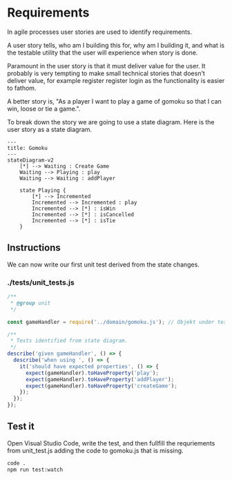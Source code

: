 # Requirements

In agile processes user stories are used to identify requirements.

A user story tells, who am I building this for, why am I building it, and what is the testable utility that the user will experience when story is done.

Paramount in the user story is that it must deliver value for the user. It probably is very tempting to make small technical stories that doesn't deliver value, for example register register login  as the functionality is easier to fathom.

A better story is, "As a player I want to play a game of gomoku so that I can win, loose or tie a game.".

To break down the story we are going to use a state diagram. Here is the user story as a state diagram.

```mermaid
---
title: Gomoku
---
stateDiagram-v2
    [*] --> Waiting : Create Game
    Waiting --> Playing : play
    Waiting --> Waiting : addPlayer

    state Playing {
        [*] --> Incremented
        Incremented --> Incremented : play
        Incremented --> [*] : isWin
        Incremented --> [*] : isCancelled
        Incremented --> [*] : isTie
    }
```

## Instructions

We can now write our first unit test derived from the state changes.

### ./__tests__/unit_tests.js

```js
/**
 * @group unit
 */

const gameHandler = require('../domain/gomoku.js'); // Objekt under test

/**
 * Tests identified from state diagram.
 */
describe('given gameHandler', () => {
  describe('when using ', () => {
    it('should have expected properties', () => {
      expect(gameHandler).toHaveProperty('play');
      expect(gameHandler).toHaveProperty('addPlayer');
      expect(gameHandler).toHaveProperty('createGame');
    });
  });
});
```
## Test it

Open Visual Studio Code, write the test, and then fullfill the requriements from unit_test.js adding the code to gomoku.js that is missing.

```bash
code .
npm run test:watch
```
